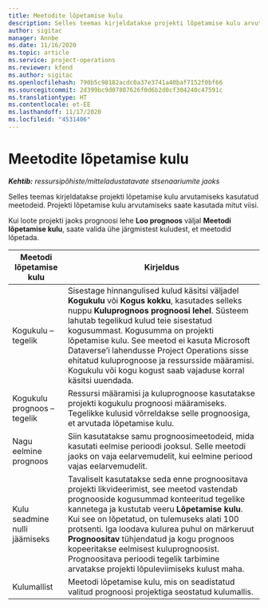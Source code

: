 ```yaml
---
title: Meetodite lõpetamise kulu
description: Selles teemas kirjeldatakse projekti lõpetamise kulu arvutamiseks kasutatud meetodeid.
author: sigitac
manager: Annbe
ms.date: 11/16/2020
ms.topic: article
ms.service: project-operations
ms.reviewer: kfend
ms.author: sigitac
ms.openlocfilehash: 790b5c98182acdc0a37e3741a40baf7152f0bf66
ms.sourcegitcommit: 2d399bc9d07807626f0d6b2d0cf304240c47591c
ms.translationtype: HT
ms.contentlocale: et-EE
ms.lasthandoff: 11/17/2020
ms.locfileid: "4531406"
---
```

# <a name="cost-to-complete-methods"></a>Meetodite lõpetamise kulu

_**Kehtib:** ressursipõhiste/mitteladustatavate stsenaariumite jaoks_

Selles teemas kirjeldatakse projekti lõpetamise kulu arvutamiseks kasutatud meetodeid. Projekti lõpetamise kulu arvutamiseks saate kasutada mitut viisi. 

Kui loote projekti jaoks prognoosi lehe **Loo prognoos** väljal **Meetodi lõpetamise kulu**, saate valida ühe järgmistest kuludest, et meetodid lõpetada.

| Meetodi lõpetamise kulu    | Kirjeldus                                                                                                                                                                                                                                                                                                                                                                                                                                                                                        |
|------------------------------|----------------------------------------------------------------------------------------------------------------------------------------------------------------------------------------------------------------------------------------------------------------------------------------------------------------------------------------------------------------------------------------------------------------------------------------------------------------------------------------------------|
| Kogukulu – tegelik            | Sisestage hinnangulised kulud käsitsi väljadel **Kogukulu** või **Kogus kokku**, kasutades selleks nuppu **Kuluprognoos** **prognoosi lehel**. Süsteem lahutab tegelikud kulud teie sisestatud kogusummast. Kogusumma on projekti lõpetamise kulu. See meetod ei kasuta Microsoft Dataverse’i lahendusse Project Operations sisse ehitatud kuluprognoose ja ressursside määramisi. Kogukulu või kogu kogust saab vajaduse korral käsitsi uuendada.  |
| Kogukulu prognoos – tegelik        | Ressursi määramisi ja kuluprognoose kasutatakse projekti kogukulu prognoosi määramiseks. Tegelikke kulusid võrreldakse selle prognoosiga, et arvutada lõpetamise kulu.                                                                                                                                                                                                                                                                          |
| Nagu eelmine prognoos         | Siin kasutatakse samu prognoosimeetodeid, mida kasutati eelmise perioodi jooksul. Selle meetodi jaoks on vaja eelarvemudelit, kui eelmine periood vajas eelarvemudelit.                                                                                                                                                                                                                                                                                                                           |
| Kulu seadmine nulli jäämiseks | Tavaliselt kasutatakse seda enne prognoositava projekti likvideerimist, see meetod vastendab prognooside kogusummad konteeritud tegelike kannetega ja kustutab veeru **Lõpetamise kulu**. Kui see on lõpetatud, on tulemuseks alati 100 protsenti. Iga loodava kulurea puhul on märkeruut **Prognoositav** tühjendatud ja kogu prognoos kopeeritakse eelmisest kuluprognoosist. Prognoositava perioodi tegelik tarbimine arvatakse projekti lõpuleviimiseks kulust maha.              |
| Kulumallist           | Meetodi lõpetamise kulu, mis on seadistatud valitud prognoosi projektiga seostatud kulumallis.                                                                                                                                                                                                                                                                                                                                                                          |
